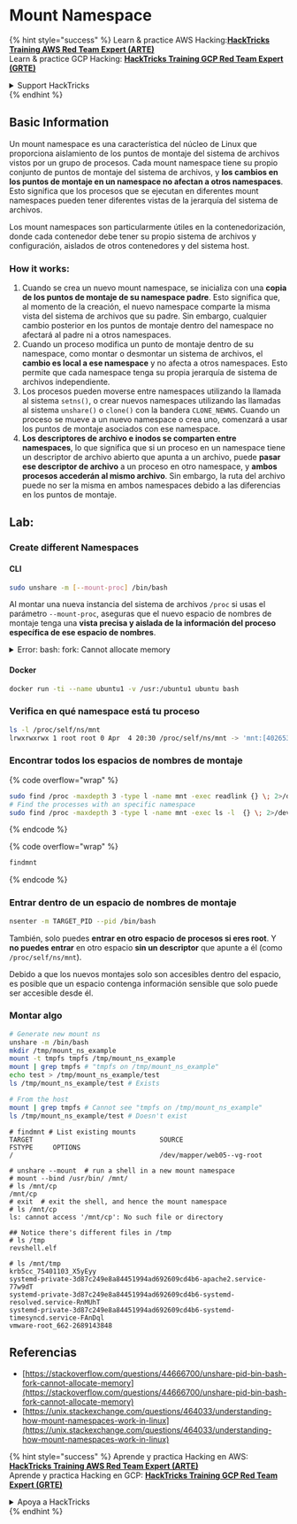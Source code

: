 # Mount Namespace

{% hint style="success" %}
Learn & practice AWS Hacking:<img src="/.gitbook/assets/arte.png" alt="" data-size="line">[**HackTricks Training AWS Red Team Expert (ARTE)**](https://training.hacktricks.xyz/courses/arte)<img src="/.gitbook/assets/arte.png" alt="" data-size="line">\
Learn & practice GCP Hacking: <img src="/.gitbook/assets/grte.png" alt="" data-size="line">[**HackTricks Training GCP Red Team Expert (GRTE)**<img src="/.gitbook/assets/grte.png" alt="" data-size="line">](https://training.hacktricks.xyz/courses/grte)

<details>

<summary>Support HackTricks</summary>

* Check the [**subscription plans**](https://github.com/sponsors/carlospolop)!
* **Join the** 💬 [**Discord group**](https://discord.gg/hRep4RUj7f) or the [**telegram group**](https://t.me/peass) or **follow** us on **Twitter** 🐦 [**@hacktricks\_live**](https://twitter.com/hacktricks\_live)**.**
* **Share hacking tricks by submitting PRs to the** [**HackTricks**](https://github.com/carlospolop/hacktricks) and [**HackTricks Cloud**](https://github.com/carlospolop/hacktricks-cloud) github repos.

</details>
{% endhint %}

## Basic Information

Un mount namespace es una característica del núcleo de Linux que proporciona aislamiento de los puntos de montaje del sistema de archivos vistos por un grupo de procesos. Cada mount namespace tiene su propio conjunto de puntos de montaje del sistema de archivos, y **los cambios en los puntos de montaje en un namespace no afectan a otros namespaces**. Esto significa que los procesos que se ejecutan en diferentes mount namespaces pueden tener diferentes vistas de la jerarquía del sistema de archivos.

Los mount namespaces son particularmente útiles en la contenedorización, donde cada contenedor debe tener su propio sistema de archivos y configuración, aislados de otros contenedores y del sistema host.

### How it works:

1. Cuando se crea un nuevo mount namespace, se inicializa con una **copia de los puntos de montaje de su namespace padre**. Esto significa que, al momento de la creación, el nuevo namespace comparte la misma vista del sistema de archivos que su padre. Sin embargo, cualquier cambio posterior en los puntos de montaje dentro del namespace no afectará al padre ni a otros namespaces.
2. Cuando un proceso modifica un punto de montaje dentro de su namespace, como montar o desmontar un sistema de archivos, el **cambio es local a ese namespace** y no afecta a otros namespaces. Esto permite que cada namespace tenga su propia jerarquía de sistema de archivos independiente.
3. Los procesos pueden moverse entre namespaces utilizando la llamada al sistema `setns()`, o crear nuevos namespaces utilizando las llamadas al sistema `unshare()` o `clone()` con la bandera `CLONE_NEWNS`. Cuando un proceso se mueve a un nuevo namespace o crea uno, comenzará a usar los puntos de montaje asociados con ese namespace.
4. **Los descriptores de archivo e inodos se comparten entre namespaces**, lo que significa que si un proceso en un namespace tiene un descriptor de archivo abierto que apunta a un archivo, puede **pasar ese descriptor de archivo** a un proceso en otro namespace, y **ambos procesos accederán al mismo archivo**. Sin embargo, la ruta del archivo puede no ser la misma en ambos namespaces debido a las diferencias en los puntos de montaje.

## Lab:

### Create different Namespaces

#### CLI
```bash
sudo unshare -m [--mount-proc] /bin/bash
```
Al montar una nueva instancia del sistema de archivos `/proc` si usas el parámetro `--mount-proc`, aseguras que el nuevo espacio de nombres de montaje tenga una **vista precisa y aislada de la información del proceso específica de ese espacio de nombres**.

<details>

<summary>Error: bash: fork: Cannot allocate memory</summary>

Cuando `unshare` se ejecuta sin la opción `-f`, se encuentra un error debido a la forma en que Linux maneja los nuevos espacios de nombres de PID (Identificación de Proceso). Los detalles clave y la solución se describen a continuación:

1. **Explicación del Problema**:
- El núcleo de Linux permite que un proceso cree nuevos espacios de nombres utilizando la llamada al sistema `unshare`. Sin embargo, el proceso que inicia la creación de un nuevo espacio de nombres de PID (denominado "proceso unshare") no entra en el nuevo espacio de nombres; solo lo hacen sus procesos hijos.
- Ejecutar `%unshare -p /bin/bash%` inicia `/bin/bash` en el mismo proceso que `unshare`. En consecuencia, `/bin/bash` y sus procesos hijos están en el espacio de nombres de PID original.
- El primer proceso hijo de `/bin/bash` en el nuevo espacio de nombres se convierte en PID 1. Cuando este proceso sale, desencadena la limpieza del espacio de nombres si no hay otros procesos, ya que PID 1 tiene el papel especial de adoptar procesos huérfanos. El núcleo de Linux deshabilitará entonces la asignación de PID en ese espacio de nombres.

2. **Consecuencia**:
- La salida de PID 1 en un nuevo espacio de nombres conduce a la limpieza de la bandera `PIDNS_HASH_ADDING`. Esto resulta en que la función `alloc_pid` falla al intentar asignar un nuevo PID al crear un nuevo proceso, produciendo el error "Cannot allocate memory".

3. **Solución**:
- El problema se puede resolver utilizando la opción `-f` con `unshare`. Esta opción hace que `unshare` cree un nuevo proceso después de crear el nuevo espacio de nombres de PID.
- Ejecutar `%unshare -fp /bin/bash%` asegura que el comando `unshare` en sí se convierta en PID 1 en el nuevo espacio de nombres. `/bin/bash` y sus procesos hijos están entonces contenidos de manera segura dentro de este nuevo espacio de nombres, previniendo la salida prematura de PID 1 y permitiendo la asignación normal de PID.

Al asegurarte de que `unshare` se ejecute con la bandera `-f`, el nuevo espacio de nombres de PID se mantiene correctamente, permitiendo que `/bin/bash` y sus subprocesos operen sin encontrar el error de asignación de memoria.

</details>

#### Docker
```bash
docker run -ti --name ubuntu1 -v /usr:/ubuntu1 ubuntu bash
```
### &#x20;Verifica en qué namespace está tu proceso
```bash
ls -l /proc/self/ns/mnt
lrwxrwxrwx 1 root root 0 Apr  4 20:30 /proc/self/ns/mnt -> 'mnt:[4026531841]'
```
### Encontrar todos los espacios de nombres de montaje

{% code overflow="wrap" %}
```bash
sudo find /proc -maxdepth 3 -type l -name mnt -exec readlink {} \; 2>/dev/null | sort -u
# Find the processes with an specific namespace
sudo find /proc -maxdepth 3 -type l -name mnt -exec ls -l  {} \; 2>/dev/null | grep <ns-number>
```
{% endcode %}

{% code overflow="wrap" %}
```bash
findmnt
```
{% endcode %}

### Entrar dentro de un espacio de nombres de montaje
```bash
nsenter -m TARGET_PID --pid /bin/bash
```
También, solo puedes **entrar en otro espacio de procesos si eres root**. Y **no puedes** **entrar** en otro espacio **sin un descriptor** que apunte a él (como `/proc/self/ns/mnt`).

Debido a que los nuevos montajes solo son accesibles dentro del espacio, es posible que un espacio contenga información sensible que solo puede ser accesible desde él.

### Montar algo
```bash
# Generate new mount ns
unshare -m /bin/bash
mkdir /tmp/mount_ns_example
mount -t tmpfs tmpfs /tmp/mount_ns_example
mount | grep tmpfs # "tmpfs on /tmp/mount_ns_example"
echo test > /tmp/mount_ns_example/test
ls /tmp/mount_ns_example/test # Exists

# From the host
mount | grep tmpfs # Cannot see "tmpfs on /tmp/mount_ns_example"
ls /tmp/mount_ns_example/test # Doesn't exist
```

```
# findmnt # List existing mounts
TARGET                                SOURCE                                                                                                           FSTYPE     OPTIONS
/                                     /dev/mapper/web05--vg-root

# unshare --mount  # run a shell in a new mount namespace
# mount --bind /usr/bin/ /mnt/
# ls /mnt/cp
/mnt/cp
# exit  # exit the shell, and hence the mount namespace
# ls /mnt/cp
ls: cannot access '/mnt/cp': No such file or directory

## Notice there's different files in /tmp
# ls /tmp
revshell.elf

# ls /mnt/tmp
krb5cc_75401103_X5yEyy
systemd-private-3d87c249e8a84451994ad692609cd4b6-apache2.service-77w9dT
systemd-private-3d87c249e8a84451994ad692609cd4b6-systemd-resolved.service-RnMUhT
systemd-private-3d87c249e8a84451994ad692609cd4b6-systemd-timesyncd.service-FAnDql
vmware-root_662-2689143848

```
## Referencias
* [https://stackoverflow.com/questions/44666700/unshare-pid-bin-bash-fork-cannot-allocate-memory](https://stackoverflow.com/questions/44666700/unshare-pid-bin-bash-fork-cannot-allocate-memory)
* [https://unix.stackexchange.com/questions/464033/understanding-how-mount-namespaces-work-in-linux](https://unix.stackexchange.com/questions/464033/understanding-how-mount-namespaces-work-in-linux)


{% hint style="success" %}
Aprende y practica Hacking en AWS:<img src="/.gitbook/assets/arte.png" alt="" data-size="line">[**HackTricks Training AWS Red Team Expert (ARTE)**](https://training.hacktricks.xyz/courses/arte)<img src="/.gitbook/assets/arte.png" alt="" data-size="line">\
Aprende y practica Hacking en GCP: <img src="/.gitbook/assets/grte.png" alt="" data-size="line">[**HackTricks Training GCP Red Team Expert (GRTE)**<img src="/.gitbook/assets/grte.png" alt="" data-size="line">](https://training.hacktricks.xyz/courses/grte)

<details>

<summary>Apoya a HackTricks</summary>

* Revisa los [**planes de suscripción**](https://github.com/sponsors/carlospolop)!
* **Únete al** 💬 [**grupo de Discord**](https://discord.gg/hRep4RUj7f) o al [**grupo de telegram**](https://t.me/peass) o **síguenos** en **Twitter** 🐦 [**@hacktricks\_live**](https://twitter.com/hacktricks\_live)**.**
* **Comparte trucos de hacking enviando PRs a los** [**HackTricks**](https://github.com/carlospolop/hacktricks) y [**HackTricks Cloud**](https://github.com/carlospolop/hacktricks-cloud) repositorios de github.

</details>
{% endhint %}
